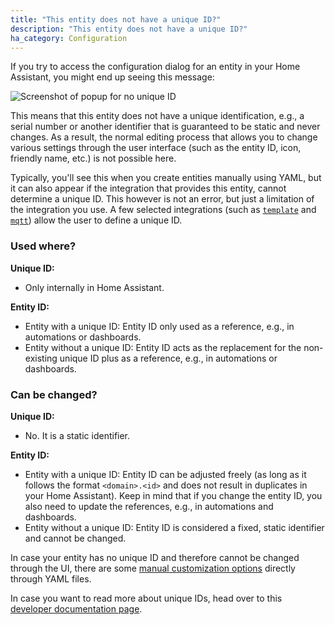 ```yaml
---
title: "This entity does not have a unique ID?"
description: "This entity does not have a unique ID?"
ha_category: Configuration
---
```


If you try to access the configuration dialog for an entity in your Home Assistant, you might end up seeing this message:

![Screenshot of popup for no unique ID](/images/faq/faq_no_unique_id.jpg)

This means that this entity does not have a unique identification, e.g., a serial number or another identifier that is guaranteed to be static and never changes. As a result, the normal editing process that allows you to change various settings through the user interface (such as the entity ID, icon, friendly name, etc.) is not possible here.

Typically, you'll see this when you create entities manually using YAML, but it can also appear if the integration that provides this entity, cannot determine a unique ID. This however is not an error, but just a limitation of the integration you use. A few selected integrations (such as [`template`](/integrations/template/) and [`mqtt`](/integrations/mqtt/)) allow the user to define a unique ID.

### Used where?

**Unique ID:**

- Only internally in Home Assistant.

**Entity ID:**

- Entity with a unique ID: Entity ID only used as a reference, e.g., in automations or dashboards.
- Entity without a unique ID: Entity ID acts as the replacement for the non-existing unique ID plus as a reference, e.g., in automations or dashboards.

### Can be changed?

**Unique ID:**

- No. It is a static identifier.

**Entity ID:**

- Entity with a unique ID: Entity ID can be adjusted freely (as long as it follows the format `<domain>.<id>` and does not result in duplicates in your Home Assistant). Keep in mind that if you change the entity ID, you also need to update the references, e.g., in automations and dashboards.<br>
- Entity without a unique ID: Entity ID is considered a fixed, static identifier and cannot be changed.

In case your entity has no unique ID and therefore cannot be changed through the UI, there are some [manual customization options](/docs/configuration/customizing-devices/#customization-using-the-ui) directly through YAML files.

In case you want to read more about unique IDs, head over to this [developer documentation page](https://developers.home-assistant.io/docs/entity_registry_index/).
